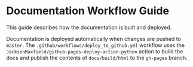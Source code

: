 # Documentation Workflow Guide

This guide describes how the documentation is built and deployed.

Documentation is deployed automatically when changes are pushed to `master`. The
`.github/workflows/deploy_to_github.yml` workflow uses the
`JacksonMaxfield/github-pages-deploy-action-python` action to build the docs and
publish the contents of `docs/build/html` to the `gh-pages` branch.

